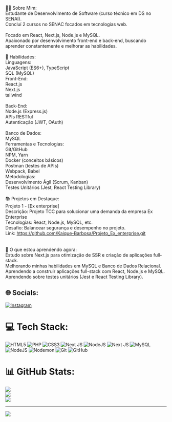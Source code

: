 🧑‍💻 Sobre Mim:
<br>Estudante de Desenvolvimento de Software (curso técnico em DS no SENAI).<br>Concluí 2 cursos no SENAC focados em tecnologias web.<br><br>Focado em React, Next.js, Node.js e MySQL.<br>Apaixonado por desenvolvimento front-end e back-end, buscando aprender constantemente e melhorar as habilidades.<br><br>💼 Habilidades:<br>Linguagens:<br>JavaScript (ES6+), TypeScript<br>SQL (MySQL)<br>Front-End:<br>React.js<br>Next.js<br>tailwind<br><br>Back-End:<br>Node.js (Express.js)<br>APIs RESTful<br>Autenticação (JWT, OAuth)<br><br>Banco de Dados:<br>MySQL <br>Ferramentas e Tecnologias:<br>Git/GitHub<br>NPM, Yarn<br>Docker (conceitos básicos)<br>Postman (testes de APIs)<br>Webpack, Babel<br>Metodologias:<br>Desenvolvimento Ágil (Scrum, Kanban)<br>Testes Unitários (Jest, React Testing Library)<br><br>📚 Projetos em Destaque:<br>Projeto 1 - [Ex enterprise]<br>Descrição: Projeto TCC para solucionar uma demanda da empresa Ex Enterprise<br>Tecnologias: React, Node.js, MySQL, etc.<br>Desafio: Balancear segurança e desempenho no projeto.<br>Link: https://github.com/Kaique-Barbosa/Projeto_Ex_enterprise.git<br><br><br>🌱 O que estou aprendendo agora:<br>Estudo sobre Next.js para otimização de SSR e criação de aplicações full-stack.<br>Melhorando minhas habilidades em MySQL e Banco de Dados Relacional.<br>Aprendendo a construir aplicações full-stack com React, Node.js e MySQL.<br>Aprendendo sobre testes unitários (Jest e React Testing Library).


## 🌐 Socials:
[![Instagram](https://img.shields.io/badge/Instagram-%23E4405F.svg?logo=Instagram&logoColor=white)](https://instagram.com/@el_kinho) 

# 💻 Tech Stack:
![HTML5](https://img.shields.io/badge/html5-%23E34F26.svg?style=for-the-badge&logo=html5&logoColor=white) ![PHP](https://img.shields.io/badge/php-%23777BB4.svg?style=for-the-badge&logo=php&logoColor=white) ![CSS3](https://img.shields.io/badge/css3-%231572B6.svg?style=for-the-badge&logo=css3&logoColor=white) ![Next JS](https://img.shields.io/badge/Next-black?style=for-the-badge&logo=next.js&logoColor=white) ![NodeJS](https://img.shields.io/badge/node.js-6DA55F?style=for-the-badge&logo=node.js&logoColor=white) ![Next JS](https://img.shields.io/badge/Next-black?style=for-the-badge&logo=next.js&logoColor=white) ![MySQL](https://img.shields.io/badge/mysql-4479A1.svg?style=for-the-badge&logo=mysql&logoColor=white) ![NodeJS](https://img.shields.io/badge/node.js-6DA55F?style=for-the-badge&logo=node.js&logoColor=white) ![Nodemon](https://img.shields.io/badge/NODEMON-%23323330.svg?style=for-the-badge&logo=nodemon&logoColor=%BBDEAD) ![Git](https://img.shields.io/badge/git-%23F05033.svg?style=for-the-badge&logo=git&logoColor=white) ![GitHub](https://img.shields.io/badge/github-%23121011.svg?style=for-the-badge&logo=github&logoColor=white)
# 📊 GitHub Stats:
![](https://github-readme-stats.vercel.app/api?username=Kaique-Barbosa&theme=react&hide_border=false&include_all_commits=false&count_private=false)<br/>
![](https://github-readme-streak-stats.herokuapp.com/?user=Kaique-Barbosa&theme=react&hide_border=false)<br/>
![](https://github-readme-stats.vercel.app/api/top-langs/?username=Kaique-Barbosa&theme=react&hide_border=false&include_all_commits=false&count_private=false&layout=compact)

---
[![](https://visitcount.itsvg.in/api?id=Kaique-Barbosa&icon=0&color=0)](https://visitcount.itsvg.in)

<!-- Proudly created with GPRM ( https://gprm.itsvg.in ) -->
